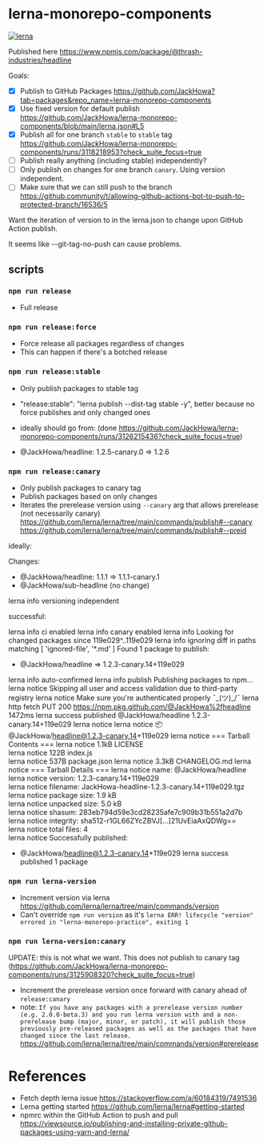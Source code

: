 # lerna-monorepo-components

[![lerna](https://img.shields.io/badge/maintained%20with-lerna-cc00ff.svg)](https://lerna.js.org/)

Published here https://www.npmjs.com/package/@thrash-industries/headline 

Goals: 

- [x] Publish to GitHub Packages https://github.com/JackHowa?tab=packages&repo_name=lerna-monorepo-components
- [x] Use fixed version for default publish https://github.com/JackHowa/lerna-monorepo-components/blob/main/lerna.json#L5
- [x] Publish all for one branch `stable` to `stable` tag https://github.com/JackHowa/lerna-monorepo-components/runs/3118218953?check_suite_focus=true
- [ ] Publish really anything (including stable) independently?
- [ ] Only publish on changes for one branch `canary`. Using version independent. 
- [ ] Make sure that we can still push to the branch https://github.community/t/allowing-github-actions-bot-to-push-to-protected-branch/16536/5

Want the iteration of version to in the lerna.json to change upon GitHub Action publish.

It seems like --git-tag-no-push can cause problems.

## scripts 

### `npm run release`

- Full release

### `npm run release:force`

- Force release all packages regardless of changes
- This can happen if there's a botched release
### `npm run release:stable`

- Only publish packages to stable tag
- "release:stable": "lerna publish --dist-tag stable -y", better because no force publishes and only changed ones 
- ideally should go from: (done https://github.com/JackHowa/lerna-monorepo-components/runs/3126215436?check_suite_focus=true)

 - @JackHowa/headline: 1.2.5-canary.0 => 1.2.6

### `npm run release:canary`

- Only publish packages to canary tag
- Publish packages based on only changes
- Iterates the prerelease version using `--canary` arg that allows prerelease (not necessarily canary) https://github.com/lerna/lerna/tree/main/commands/publish#--canary https://github.com/lerna/lerna/tree/main/commands/publish#--preid

ideally: 

Changes:
 - @JackHowa/headline: 1.1.1 => 1.1.1-canary.1
 - @JackHowa/sub-headline (no change)

lerna info versioning independent

successful: 

lerna info ci enabled
lerna info canary enabled
lerna info Looking for changed packages since 119e029^..119e029
lerna info ignoring diff in paths matching [ 'ignored-file', '*.md' ]
Found 1 package to publish:
 - @JackHowa/headline => 1.2.3-canary.14+119e029

lerna info auto-confirmed 
lerna info publish Publishing packages to npm...
lerna notice Skipping all user and access validation due to third-party registry
lerna notice Make sure you're authenticated properly ¯\_(ツ)_/¯
lerna http fetch PUT 200 https://npm.pkg.github.com/@JackHowa%2fheadline 1472ms
lerna success published @JackHowa/headline 1.2.3-canary.14+119e029
lerna notice 
lerna notice 📦  @JackHowa/headline@1.2.3-canary.14+119e029
lerna notice === Tarball Contents === 
lerna notice 1.1kB LICENSE     
lerna notice 122B  index.js    
lerna notice 537B  package.json
lerna notice 3.3kB CHANGELOG.md
lerna notice === Tarball Details === 
lerna notice name:          @JackHowa/headline                           
lerna notice version:       1.2.3-canary.14+119e029                      
lerna notice filename:      JackHowa-headline-1.2.3-canary.14+119e029.tgz
lerna notice package size:  1.9 kB                                       
lerna notice unpacked size: 5.0 kB                                       
lerna notice shasum:        283eb794d59e3cd28235afe7c909b31b551a2d7b     
lerna notice integrity:     sha512-r1GL66ZYcZBVJ[...]21UvEiaAxQDWg==     
lerna notice total files:   4                                            
lerna notice 
Successfully published:
 - @JackHowa/headline@1.2.3-canary.14+119e029
lerna success published 1 package


### `npm run lerna-version`

- Increment version via lerna https://github.com/lerna/lerna/tree/main/commands/version
- Can't override `npm run version` as it's `lerna ERR! lifecycle "version" errored in "lerna-monorepo-practice", exiting 1`

### `npm run lerna-version:canary`

UPDATE: this is not what we want. This does not publish to canary tag (https://github.com/JackHowa/lerna-monorepo-components/runs/3125908320?check_suite_focus=true)

- Increment the prerelease version once forward with canary ahead of `release:canary`
- note: `If you have any packages with a prerelease version number (e.g. 2.0.0-beta.3) and you run lerna version with and a non-prerelease bump (major, minor, or patch), it will publish those previously pre-released packages as well as the packages that have changed since the last release.` https://github.com/lerna/lerna/tree/main/commands/version#prerelease
# References 

- Fetch depth lerna issue https://stackoverflow.com/a/60184319/7491536
- Lerna getting started https://github.com/lerna/lerna#getting-started
- npmrc within the GitHub Action to push and pull https://viewsource.io/publishing-and-installing-private-github-packages-using-yarn-and-lerna/